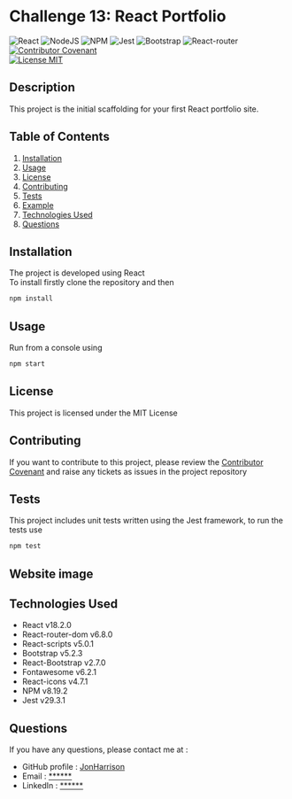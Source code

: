 # Challenge 13: React Portfolio

![React](https://img.shields.io/badge/React-20232A?style=for-the-badge&logo=react&logoColor=61DAFB)
![NodeJS](https://img.shields.io/badge/node.js-6DA55F?style=for-the-badge&logo=node.js&logoColor=white)
![NPM](https://img.shields.io/badge/NPM-%23000000.svg?style=for-the-badge&logo=npm&logoColor=white)
![Jest](https://img.shields.io/badge/-jest-%23C21325?style=for-the-badge&logo=jest&logoColor=white)
![Bootstrap](https://img.shields.io/badge/Bootstrap-563D7C?style=for-the-badge&logo=bootstrap&logoColor=white)
![React-router](https://img.shields.io/badge/React_Router-CA4245?style=for-the-badge&logo=react-router&logoColor=white)
<br />
[![Contributor Covenant](https://img.shields.io/badge/Contributor%20Covenant-2.1-4baaaa.svg)](code_of_conduct.md)
<br />
[![License MIT](https://img.shields.io/badge/License-MIT-yellow.svg)](https://opensource.org/licenses/MIT)
  
## Description

This project is the initial scaffolding for your first React portfolio site. 

## Table of Contents
1. [Installation](#installation)
2. [Usage](#usage)
3. [License](#license)
4. [Contributing](#contributing)
5. [Tests](#tests)
6. [Example](#example)
7. [Technologies Used](#technologies-used)
8. [Questions](#questions)

## Installation
The project is developed using React
<br />
To install firstly clone the repository and then
```bash
npm install
```

## Usage
Run from a console using
```bash
npm start
```

## License
This project is licensed under the MIT License

## Contributing
If you want to contribute to this project, please review the [Contributor Covenant](code_of_conduct.md) and raise any tickets as issues in the project repository

## Tests

This project includes unit tests written using the Jest framework, to run the tests use
```bash
npm test
```

## Website image

## Technologies Used

- React v18.2.0
- React-router-dom v6.8.0
- React-scripts v5.0.1
- Bootstrap v5.2.3
- React-Bootstrap v2.7.0
- Fontawesome v6.2.1
- React-icons v4.7.1
- NPM v8.19.2
- Jest v29.3.1

 
## Questions

If you have any questions, please contact me at :

* GitHub profile : [JonHarrison](https://github.com/JonHarrison)
* Email : [******](mailto:*****)
* LinkedIn : [******]()
